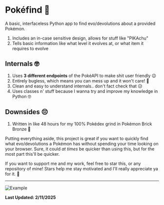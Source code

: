 # Pokéfind 🔎
A basic, interfaceless Python app to find evo/devolutions about a provided Pokémon.

1. Includes an in-case sensitive design, allows for stuff like "PIKAchu"
2. Tells basic information like what level it evolves at, or what item it requires to evolve

## Internals 🤓
1. Uses **3 different endpoints** of the PokéAPI to make shit user friendly 😉
2. Entirely bugless, which means you can mess up and it won't care! 🤑
3. Clean and easy to understand internals.. don't fact check that 😥
4. Uses classes n' stuff because I wanna try and improve my knowledge in Python 🤓

## Downsides 😔
1. Written in like 48 hours for my 100% Pokédex grind in Pokémon Brick Bronze 🧱

Putting everything aside, this project is great if you want to quickly find what evo/devolutions a Pokémon has without spending your time looking on your browser. Sure, it could _at times_ be quicker than using this, but for the most part this'll be quicker.

If you want to support me and my work, feel free to star this, or any repository of mine! Stars help me stay motivated and I'll really appreciate ya for it. 💖

---

![Example](https://github.com/user-attachments/assets/165f25ea-38b9-45f4-adb9-1fc382db9543)

**Last Updated: 2/11/2025**
